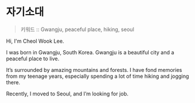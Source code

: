 # 자기소대

> 키워드 :: Gwangju, peaceful place, hiking, seoul

Hi, I'm Cheol Wook Lee.

I was born in Gwangju, South Korea.
Gwangju is a beautiful city and a peaceful place to live.

It’s surrounded by amazing mountains and forests.
I have fond memories from my teenage years, 
especially spending a lot of time hiking and jogging there.

Recently, I moved to Seoul, and I’m looking for job.
